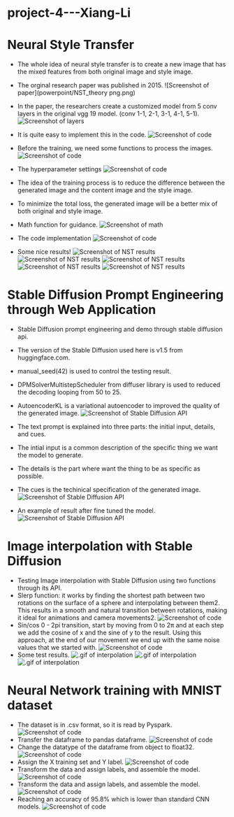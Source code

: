 # project-4---Xiang-Li 

# Neural Style Transfer

* The whole idea of neural style transfer is to create a new image that has the mixed features from both original image and style image.

* The orginal research paper was published in 2015.
![Screenshot of paper](powerpoint/NST_theory png.png)

* In the paper, the researchers create a customized model from 5 conv layers in the original vgg 19 model. (conv 1-1, 2-1, 3-1, 4-1, 5-1).
![Screenshot of layers](powerpoint/chosen_layers.png)

* It is quite easy to implement this in the code.
![Screenshot of code](powerpoint/custom_vgg.png)

* Before the training, we need some functions to process the images.
![Screenshot of code](powerpoint/img_process.png)

* The hyperparameter settings
![Screenshot of code](powerpoint/hp_settings.png)

* The idea of the training process is to reduce the difference between the generated image and the content image and the style image.
* To minimize the total loss, the generated image will be a better mix of both original and style image.
* Math function for guidance.
![Screenshot of math](powerpoint/total_loss_f.png)
* The code implementation
![Screenshot of code](powerpoint/nst_code.png)

* Some nice results!
![Screenshot of NST results](powerpoint/jp+f3.png)
![Screenshot of NST results](powerpoint/s12+f2.png)
![Screenshot of NST results](powerpoint/s11+f3.png)
![Screenshot of NST results](powerpoint/mel1+vg.png)
![Screenshot of NST results](powerpoint/s14+f5.png)

# Stable Diffusion Prompt Engineering through Web Application

* Stable Diffusion prompt engineering and demo through stable diffusion api.
* The version of the Stable Diffusion used here is v1.5 from huggingface.com.
* manual_seed(42) is used to control the testing result.
* DPMSolverMultistepScheduler from diffuser library is used to reduced the decoding looping from 50 to 25.
* AutoencoderKL is a variational autoencoder to improved the quality of the generated image.
![Screenshot of Stable Diffusion API](powerpoint/sd_code1.png)

* The text prompt is explained into three parts: the initial input, details, and cues.
* The intial input is a common description of the specific thing we want the model to generate.
* The details is the part where want the thing to be as specific as possible.
* The cues is the techinical specification of the generated image.
![Screenshot of Stable Diffusion API](powerpoint/sd_code2.png)

* An example of result after fine tuned the model.
![Screenshot of Stable Diffusion API](powerpoint/sd_example.png)

# Image interpolation with Stable Diffusion

* Testing Image interpolation with Stable Diffusion using two functions through its API.
* Slerp function: it works by finding the shortest path between two rotations on the surface of a sphere and interpolating between them2. This results in a smooth and natural transition between rotations, making it ideal for animations and camera movements2.
![Screenshot of code](powerpoint/slerp.png)
* Sin/cos 0 - 2pi transition, start by moving from 0 to 2π and at each step we add the cosine of x and the sine of y to the result. Using this approach, at the end of our movement we end up with the same noise values ​​that we started with.
![Screenshot of code](powerpoint/interpolation_code.png)
* Some test results.
![.gif of interpolation](powerpoint/manchit_interpolation1.gif)
![.gif of interpolation](powerpoint/manchit_interpolation2.gif)
![.gif of interpolation](powerpoint/test_interpolation1.gif)

# Neural Network training with MNIST dataset

* The dataset is in .csv format, so it is read by Pyspark.
![Screenshot of code](powerpoint/mnist1.png)
* Transfer the dataframe to pandas dataframe.
![Screenshot of code](powerpoint/mnist2.png)
* Change the datatype of the dataframe from object to float32.
![Screenshot of code](powerpoint/mnist3.png)
* Assign the X training set and Y label.
![Screenshot of code](powerpoint/mnist4.png)
* Transform the data and assign labels, and assemble the model.
![Screenshot of code](powerpoint/mnist5.png)
* Transform the data and assign labels, and assemble the model.
![Screenshot of code](powerpoint/mnist5.png)
* Reaching an accuracy of 95.8% which is lower than standard CNN models.
![Screenshot of code](powerpoint/mnist6.png)